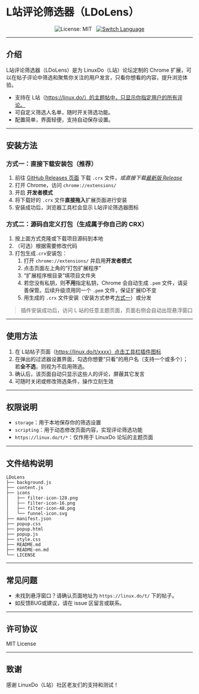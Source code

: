 # L站评论筛选器（LDoLens）

<p align="center">   <img src="https://img.shields.io/badge/License-MIT-yellow.svg" alt="License: MIT">&nbsp;&nbsp;   <a href="README-en.md">     <img src="https://img.shields.io/badge/Switch%20Language-EN-blue" alt="Switch Language">   </a> </p>

------

## 介绍

L站评论筛选器（LDoLens）是为 LinuxDo（L站）论坛定制的 Chrome 扩展，可以在帖子评论中筛选和聚焦你关注的用户发言，只看你想看的内容，提升浏览体验。

- 支持在 L站（https://linux.do/）的主题帖中，只显示你指定用户的所有评论。
- 可自定义筛选人名单，随时开关筛选功能。
- 配置简单，界面轻便，支持自动保存设置。

------

## 安装方法

### 方式一：直接下载安装包（推荐）

1. 前往 [GitHub Releases 页面](https://github.com/YumingMa-CN/LDoLens/releases) 下载 `.crx` 文件，_或直接下载[最新版 Release](https://github.com/YumingMa-CN/LDoLens/releases/latest)_
2. 打开 Chrome，访问 `chrome://extensions/`
3. 开启 **开发者模式**
4. 将下载好的 `.crx` 文件**直接拖入**扩展页面进行安装
5. 安装成功后，浏览器工具栏会显示 L站评论筛选器图标 

### 方式二：源码自定义打包（生成属于你自己的 CRX）

1. 按上面方式克隆或下载项目源码到本地
2. （可选）根据需要修改代码
3. 打包生成`.crx`安装包：
   1. 打开 `chrome://extensions/` 并启用**开发者模式**
   2. 点击页面左上角的“打包扩展程序”
   3. “扩展程序根目录”填项目文件夹
   4. 若您没有私钥，则**不用**指定私钥，Chrome 会自动生成 `.pem` 文件，请妥善保管。后续升级须用同一个 `.pem` 文件，保证扩展ID不变
   5. 用生成的 `.crx` 文件安装（安装方式参考[方式一](#方式一：直接下载安装包（推荐）)）或分发

> 插件安装成功后，访问 L 站的任意主题页面，页面右侧会自动出现悬浮窗口

------

## 使用方法

1. 在 L站帖子页面（https://linux.do/t/xxxx）点击工具栏插件图标
2. 在弹出的过滤器设置界面，勾选你想要“只看”的用户名（支持一个或多个）；若**全不选**，则视为不启用筛选。
3. 确认后，该页面自动只显示这些人的评论，屏蔽其它发言
4. 可随时关闭或修改筛选条件，操作立刻生效

------

## 权限说明

- `storage`：用于本地保存你的筛选设置
- `scripting`：用于动态修改页面内容，实现评论筛选功能
- `https://linux.do/t/*`：仅作用于 LinuxDo 论坛的主题页面

------

## 文件结构说明

```
LDoLens
├── background.js
├── content.js
├── icons
│   ├── filter-icon-128.png
│   ├── filter-icon-16.png
│   ├── filter-icon-48.png
│   └── funnel-icon.svg
├── manifest.json
├── popup.css
├── popup.html
├── popup.js
├── style.css
├── README.md
├── README-en.md
└── LICENSE
```

------

## 常见问题

- 未找到悬浮窗口？请确认页面地址为 `https://linux.do/t/` 下的帖子。
- 如反馈BUG或建议，请在 issue 区留言或联系。

------

## 许可协议

MIT License

------

## 致谢

感谢 LinuxDo（L站）社区老友们的支持和测试！
